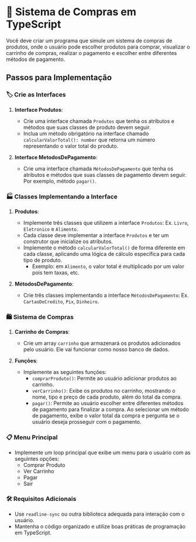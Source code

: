 # 🛒 Sistema de Compras em TypeScript

Você deve criar um programa que simule um sistema de compras de produtos, onde o usuário pode escolher produtos para comprar, visualizar o carrinho de compras, realizar o pagamento e escolher entre diferentes métodos de pagamento.

## Passos para Implementação

### 🏷️ Crie as Interfaces

1. **Interface Produtos**:
   - Crie uma interface chamada `Produtos` que tenha os atributos e métodos que suas classes de produto devem seguir.
   - Inclua um método obrigatório na interface chamado `calcularValorTotal(): number` que retorna um número representando o valor total do produto.

2. **Interface MetodosDePagamento**:
   - Crie uma interface chamada `MétodosDePagamento` que tenha os atributos e métodos que suas classes de pagamento devem seguir. Por exemplo, método `pagar()`.

### 🏭 Classes Implementando a Interface

1. **Produtos**:
   - Implemente três classes que utilizem a interface `Produtos`: Ex. `Livro`, `Eletronico` e `Alimento`.
   - Cada classe deve implementar a interface `Produtos` e ter um construtor que inicialize os atributos.
   - Implemente o método `calcularValorTotal()` de forma diferente em cada classe, aplicando uma lógica de cálculo específica para cada tipo de produto.
     - Exemplo: em `Alimento`, o valor total é multiplicado por um valor pois tem taxas, etc.

2. **MétodosDePagamento**:
   - Crie três classes implementando a interface `MétodosDePagamento`: Ex. `CartaoDeCredito`, `Pix`, `Dinheiro`.

### 🛍️ Sistema de Compras

1. **Carrinho de Compras**:
   - Crie um array `carrinho` que armazenará os produtos adicionados pelo usuário. Ele vai funcionar como nosso banco de dados.

2. **Funções**:
   - Implemente as seguintes funções:
     - `comprarProduto()`: Permite ao usuário adicionar produtos ao carrinho.
     - `verCarrinho()`: Exibe os produtos no carrinho, mostrando o nome, tipo e preço de cada produto, além do total da compra.
     - `pagar()`: Permite ao usuário escolher entre diferentes métodos de pagamento para finalizar a compra. Ao selecionar um método de pagamento, exibe o valor total da compra e pergunta se o usuário deseja prosseguir com o pagamento.

### 📋 Menu Principal

- Implemente um loop principal que exibe um menu para o usuário com as seguintes opções:
  - Comprar Produto
  - Ver Carrinho
  - Pagar
  - Sair

### 🛠️ Requisitos Adicionais

- Use `readline-sync` ou outra biblioteca adequada para interação com o usuário.
- Mantenha o código organizado e utilize boas práticas de programação em TypeScript.
